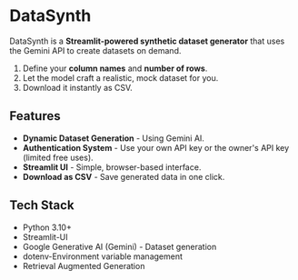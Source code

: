 # DataSynth

DataSynth is a **Streamlit-powered synthetic dataset generator** that uses the Gemini API to create datasets on demand.
1. Define your **column names** and **number of rows**.
2. Let the model craft a realistic, 
mock dataset for you.
3. Download it instantly as CSV.

## Features
- **Dynamic Dataset Generation** - Using Gemini AI.
- **Authentication System** - Use your own API key or the owner's API key (limited free uses).
- **Streamlit UI** - Simple, browser-based interface.
- **Download as CSV** - Save generated data in one click.

## Tech Stack
- Python 3.10+
- Streamlit-UI
- Google Generative AI (Gemini) - Dataset generation
- dotenv-Environment variable management
- Retrieval Augmented Generation
